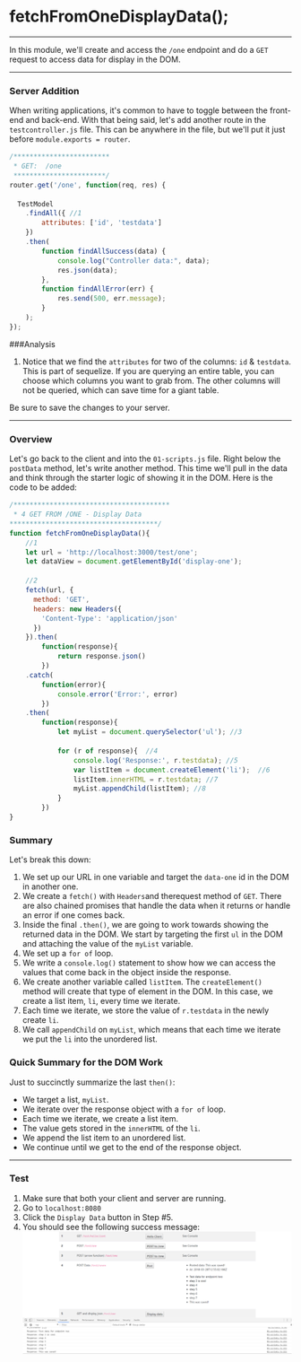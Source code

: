 # fetchFromOneDisplayData();
---
In this module, we'll create and access the `/one` endpoint and do a `GET` request to access data for display in the DOM.  

<hr>


### Server Addition
When writing applications, it's common to have to toggle between the front-end and back-end. With that being said, let's add another route in the `testcontroller.js` file. This can be anywhere in the file, but we'll put it just before `module.exports = router`. 

```js
/************************
 * GET:  /one
 ***********************/
router.get('/one', function(req, res) {

  TestModel
	.findAll({ //1
    	attributes: ['id', 'testdata']
	})
	.then(
		function findAllSuccess(data) {
			console.log("Controller data:", data);
			res.json(data);
		},
		function findAllError(err) {
			res.send(500, err.message);
		}
	);
});
```

###Analysis
1. Notice that we find the `attributes` for two of the columns: `id` & `testdata`. This is part of sequelize. If you are querying an entire table, you can choose which columns you want to grab from. The other columns will not be queried, which can save time for a giant table. 

Be sure to save the changes to your server.
<hr />

### Overview
Let's go back to the client and into the `01-scripts.js` file. Right below the `postData` method, let's write another method. This time we'll pull in the data and think through the starter logic of showing it in the DOM. Here is the code to be added:

```js
/***************************************
 * 4 GET FROM /ONE - Display Data
*************************************/
function fetchFromOneDisplayData(){
	//1
	let url = 'http://localhost:3000/test/one';
	let dataView = document.getElementById('display-one');   

	//2
	fetch(url, {
	  method: 'GET', 
	  headers: new Headers({
		'Content-Type': 'application/json'
	  })
	}).then(
		function(response){
			return response.json()
		})
	.catch(
		function(error){
			console.error('Error:', error)
		})
	.then(
		function(response){
			let myList = document.querySelector('ul'); //3

			for (r of response){  //4
				console.log('Response:', r.testdata); //5
				var listItem = document.createElement('li');  //6 
				listItem.innerHTML = r.testdata; //7
				myList.appendChild(listItem); //8
			}
		})
}
```

### Summary
Let's break this down:

1. We set up our URL in one variable and target the `data-one` id in the DOM in another one. 
2. We create a `fetch()` with `Headers`and therequest method of `GET`. There are also chained promises that handle the data when it returns or handle an error if one comes back. 
3. Inside the final `.then()`, we are going to work towards showing the returned data in the DOM. We start by targeting the first `ul` in the DOM and attaching the value of the `myList` variable. 
4. We set up a `for of` loop. 
5. We write a `console.log()` statement to show how we can access the values that come back in the object inside the response.
6. We create another variable called `listItem`. The `createElement()` method will create that type of element in the DOM. In this case, we create a list item, `li`, every time we iterate.
7. Each time we iterate, we store the value of `r.testdata` in the newly create `li`.
8. We call `appendChild` on `myList`, which means that each time we iterate we put the `li` into the unordered list. 

### Quick Summary for the DOM Work
Just to succinctly summarize the last `then()`: 

* We target a list, `myList`.
* We iterate over the response object with a `for of` loop.
* Each time we iterate, we create a list item.
* The value gets stored in the `innerHTML` of the `li`.
* We append the list item to an unordered list.  
* We continue until we get to the end of the response object.

<hr>

### Test

1. Make sure that both your client and server are running.
2. Go to `localhost:8080`
3. Click the `Display Data` button in Step #5.
3. You should see the following success message:
![screenshot](assets/09-Fetch.PNG)


